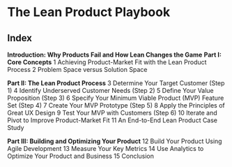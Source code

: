 # The Lean Product Playbook

## Index
**Introduction: Why Products Fail and How Lean Changes the Game**
**Part I: Core Concepts**
1 Achieving Product-Market Fit with the Lean Product Process
2 Problem Space versus Solution Space

**Part II: The Lean Product Process**
3 Determine Your Target Customer (Step 1)
4 Identify Underserved Customer Needs (Step 2)
5 Define Your Value Proposition (Step 3)
6 Specify Your Minimum Viable Product (MVP) Feature Set (Step 4)
7 Create Your MVP Prototype (Step 5)
8 Apply the Principles of Great UX Design
9 Test Your MVP with Customers (Step 6)
10 Iterate and Pivot to Improve Product-Market Fit
11 An End-to-End Lean Product Case Study

**Part III: Building and Optimizing Your Product**
12 Build Your Product Using Agile Development
13 Measure Your Key Metrics
14 Use Analytics to Optimize Your Product and Business
15 Conclusion
